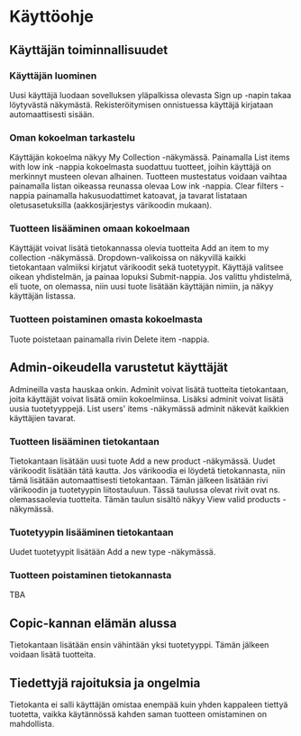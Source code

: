 # Käyttöohje


## Käyttäjän toiminnallisuudet

### Käyttäjän luominen
Uusi käyttäjä luodaan sovelluksen yläpalkissa olevasta Sign up -napin takaa löytyvästä näkymästä. Rekisteröitymisen onnistuessa käyttäjä kirjataan automaattisesti sisään.

### Oman kokoelman tarkastelu
Käyttäjän kokoelma näkyy My Collection -näkymässä. Painamalla List items with low ink -nappia kokoelmasta suodattuu tuotteet, joihin käyttäjä on merkinnyt musteen olevan alhainen. Tuotteen mustestatus voidaan vaihtaa painamalla listan oikeassa reunassa olevaa Low ink -nappia. Clear filters -nappia painamalla hakusuodattimet katoavat, ja tavarat listataan oletusasetuksilla (aakkosjärjestys värikoodin mukaan).

### Tuotteen lisääminen omaan kokoelmaan
Käyttäjät voivat lisätä tietokannassa olevia tuotteita Add an item to my collection -näkymässä. Dropdown-valikoissa on näkyvillä kaikki tietokantaan valmiiksi kirjatut värikoodit sekä tuotetyypit. Käyttäjä valitsee oikean yhdistelmän, ja painaa lopuksi Submit-nappia. Jos valittu yhdistelmä, eli tuote, on olemassa, niin uusi tuote lisätään käyttäjän nimiin, ja näkyy käyttäjän listassa.

### Tuotteen poistaminen omasta kokoelmasta
Tuote poistetaan painamalla rivin Delete item -nappia.


## Admin-oikeudella varustetut käyttäjät
Admineilla vasta hauskaa onkin. Adminit voivat lisätä tuotteita tietokantaan, joita käyttäjät voivat lisätä omiin kokoelmiinsa. Lisäksi adminit voivat lisätä uusia tuotetyyppejä. List users' items -näkymässä adminit näkevät kaikkien käyttäjien tavarat.

### Tuotteen lisääminen tietokantaan
Tietokantaan lisätään uusi tuote Add a new product -näkymässä. Uudet värikoodit lisätään tätä kautta. Jos värikoodia ei löydetä tietokannasta, niin tämä lisätään automaattisesti tietokantaan. Tämän jälkeen lisätään rivi värikoodin ja tuotetyypin liitostauluun. Tässä taulussa olevat rivit ovat ns. olemassaolevia tuotteita. Tämän taulun sisältö näkyy View valid products -näkymässä. 

### Tuotetyypin lisääminen tietokantaan
Uudet tuotetyypit lisätään Add a new type -näkymässä.

### Tuotteen poistaminen tietokannasta
TBA

## Copic-kannan elämän alussa
Tietokantaan lisätään ensin vähintään yksi tuotetyyppi. Tämän jälkeen voidaan lisätä tuotteita.


## Tiedettyjä rajoituksia ja ongelmia
Tietokanta ei salli käyttäjän omistaa enempää kuin yhden kappaleen tiettyä tuotetta, vaikka käytännössä kahden saman tuotteen omistaminen on mahdollista.
